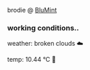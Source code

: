 brodie @ [BluMint](https://www.linkedin.com/company/blumint-io/)

<!--weather_start-->
### working conditions..

weather: broken clouds ☁️

temp: 10.44 °C 👕

<!--weather_end-->
